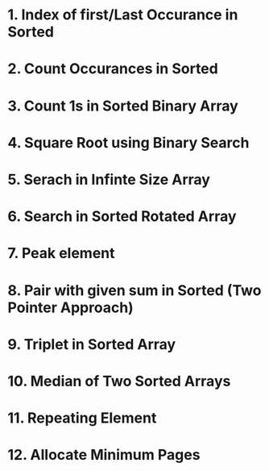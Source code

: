 # 1. Index of first/Last Occurance in Sorted

# 2. Count Occurances in Sorted

# 3. Count 1s in Sorted Binary Array

# 4. Square Root using Binary Search

# 5. Serach in Infinte Size Array

# 6. Search in Sorted Rotated Array

# 7. Peak element

# 8. Pair with given sum in Sorted (Two Pointer Approach)

# 9. Triplet in Sorted Array

# 10. Median of Two Sorted Arrays

# 11. Repeating Element

# 12. Allocate Minimum Pages
